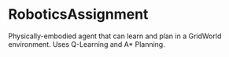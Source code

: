RoboticsAssignment
==================

Physically-embodied agent that can learn and plan in a GridWorld environment. Uses Q-Learning and A* Planning.
